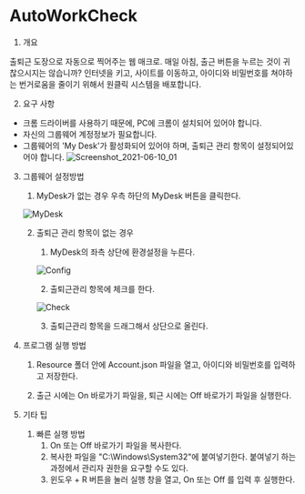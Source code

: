 # AutoWorkCheck

1. 개요

출퇴근 도장으로 자동으로 찍어주는 웹 매크로. 매일 아침, 출근 버튼을 누르는 것이 귀찮으시지는 않습니까? 인터넷을 키고, 사이트를 이동하고, 아이디와 비밀번호를 쳐야하는 번거로움을 줄이기 위해서 원클릭 시스템을 배포합니다.

2. 요구 사항

- 크롬 드라이버를 사용하기 때문에, PC에 크롬이 설치되어 있어야 합니다.
- 자신의 그룹웨어 계정정보가 필요합니다.
- 그룹웨어의 'My Desk'가 활성화되어 있어야 하며, 출퇴근 관리 항목이 설정되어있어야 합니다. 
![Screenshot_2021-06-10_01](https://user-images.githubusercontent.com/38543277/121486074-c7c59d80-ca0b-11eb-8aa9-7303e81610fe.png)

3. 그룹웨어 설정방법

    1) MyDesk가 없는 경우
    우측 하단의 MyDesk 버튼을 클릭한다.

    ![MyDesk](https://user-images.githubusercontent.com/38543277/121486445-1b37eb80-ca0c-11eb-9a8f-a2b63580d3e2.png)

    2) 출퇴근 관리 항목이 없는 경우
        1. MyDesk의 좌측 상단에 환경설정을 누른다.

        ![Config](https://user-images.githubusercontent.com/38543277/121486719-5cc89680-ca0c-11eb-9bf0-9330b2e9aa9e.png)

        2. 출퇴근관리 항목에 체크를 한다.

        ![Check](https://user-images.githubusercontent.com/38543277/121486776-68b45880-ca0c-11eb-8018-ccb3fd17fa42.png)

        3. 출퇴근관리 항목을 드래그해서 상단으로 올린다.
        
4. 프로그램 실행 방법

    1) Resource 폴더 안에 Account.json 파일을 열고, 아이디와 비밀번호를 입력하고 저장한다.
    
    2) 출근 시에는 On 바로가기 파일을, 퇴근 시에는 Off 바로가기 파일을 실행한다.
    
5. 기타 팁
    
    1) 빠른 실행 방법
        1. On 또는 Off 바로가기 파일을 복사한다.
        2. 복사한 파일을 "C:\Windows\System32"에 붙여넣기한다. 붙여넣기 하는 과정에서 관리자 권한을 요구할 수도 있다.
        3. 윈도우 + R 버튼을 눌러 실행 창을 열고, On 또는 Off 를 입력 후 실행한다.
